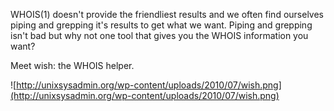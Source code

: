 WHOIS(1) doesn't provide the friendliest results and we often find ourselves piping and grepping it's results to get what we want. Piping and grepping isn't bad but why not one tool that gives you the WHOIS information you want?

Meet wish: the WHOIS helper.

![http://unixsysadmin.org/wp-content/uploads/2010/07/wish.png](http://unixsysadmin.org/wp-content/uploads/2010/07/wish.png)